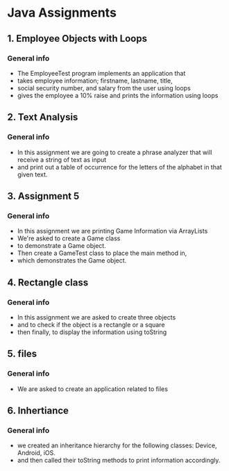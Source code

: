 # Java Assignments
<h2>1. Employee Objects with Loops</h2>

### General info
* The EmployeeTest program implements an application that
* takes employee information; firstname, lastname, title,
* social security number, and salary from the user using loops
* gives the employee a 10% raise and prints the information using loops



<h2>2. Text Analysis</h2>

### General info
 * In this assignment we are going to create a phrase analyzer that will receive a string of text as input 
 * and print out a table of occurrence for the letters of the alphabet in that given text.



<h2>3. Assignment 5</h2>

### General info

 * In this assignment we are printing Game Information via ArrayLists
 * We're  asked to create a Game class
 * to demonstrate a Game object.
 * Then create a GameTest class to place the main method in,
 * which demonstrates the Game object. 

<h2>4. Rectangle class</h2>

### General info

 * In this assignment we are asked to create three objects
 * and to check if the object is a rectangle or a square
 * then finally, to display the information using toString


<h2>5. files</h2>

### General info

 * We are asked to create an application related to files


<h2>6. Inhertiance </h2>

### General info

 *  we created an inheritance hierarchy for the following classes: Device, Android, iOS.
 *  and then called their toString methods to print information accordingly.
 


